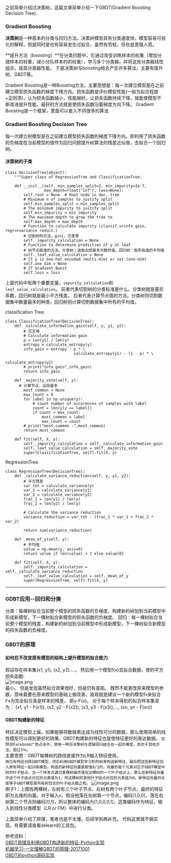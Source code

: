 之前简单介绍过决策树，这篇文章简单介绍一下GBDT(Gradient Boosting Decision Tree).

### Gradient Boosting

**决策树**是一种基本的分类与回归方法。决策树模型具有分类速度快，模型容易可视化的解释，但是同时是也有容易发生过拟合，虽然有剪枝，但也是差强人意。

**提升方法（boosting）**在分类问题中，它通过改变训练样本的权重（增加分错样本的权重，减小分队样本的的权重），学习多个分类器，并将这些分类器线性组合，提高分类器性能。
于是决策树与boosting结合产生许多算法，主要有提升树、GBDT等。

Gradient Boosting是一种Boosting方法，主要思想是：每一次建立模型是在之前建立模型损失函数的梯度下降方向。损失函数是评价模型性能(一般为拟合程度+正则项)，认为损失函数越小，性能越好。让损失函数持续下降，就能使模型不断改进提升性能，最好的方法就是使损失函数沿着梯度方向下降。
Gradient Boosting是一个框架，里面可以套入不同很多的算法

### Gradient Boosting Decision Tree
每一次建立树模型是在之前建立模型损失函数的梯度下降方向。即利用了损失函数的负梯度在当前模型的值作为回归问题提升树算法的残差近似值，去拟合一个回归树。

#### 决策树的子类
```
class DecisionTree(object):
    """Super class of RegressionTree and ClassificationTree.
 
    def __init__(self, min_samples_split=2, min_impurity=1e-7,
                 max_depth=float("inf"), loss=None):
        self.root = None  # Root node in dec. tree
        # Minimum n of samples to justify split
        self.min_samples_split = min_samples_split
        # The minimum impurity to justify split
        self.min_impurity = min_impurity
        # The maximum depth to grow the tree to
        self.max_depth = max_depth
        # Function to calculate impurity (classif.=>info gain, regr=>variance reduct.)
        # 切割树的方法，gini，方差等
        self._impurity_calculation = None
        # Function to determine prediction of y at leaf
        # 树节点取值的方法，分类树：选取出现最多次数的值，回归树：取所有值的平均值
        self._leaf_value_calculation = None
        # If y is one-hot encoded (multi-dim) or not (one-dim)
        self.one_dim = None
        # If Gradient Boost
        self.loss = loss
```
上面代码中有两个重要变量。`impurity_calculation`和`leaf_value_calculation`。
前者代表切割树的分类标准是什么。分类树就是基尼系数，回归树就是最小平方残差。
后者代表计算节点值的方法。分类树则切割数据集中数量最多的种类，回归树则计算切割数据集中所有的平均值。

classification Tree:
```
class ClassificationTree(DecisionTree):
    def _calculate_information_gain(self, y, y1, y2):
        # 交叉墒
        # Calculate information gain
        p = len(y1) / len(y)
        entropy = calculate_entropy(y)
        info_gain = entropy - p * \
                              calculate_entropy(y1) - (1 - p) * \
                                                      calculate_entropy(y2)
        # print("info_gain",info_gain)
        return info_gain
 
    def _majority_vote(self, y):
      # 计算节点，出现最多
        most_common = None
        max_count = 0
        for label in np.unique(y):
            # Count number of occurences of samples with label
            count = len(y[y == label])
            if count > max_count:
                most_common = label
                max_count = count
        # print("most_common :",most_common)
        return most_common
 
    def fit(self, X, y):
        self._impurity_calculation = self._calculate_information_gain
        self._leaf_value_calculation = self._majority_vote
        super(ClassificationTree, self).fit(X, y)
```

RegressionTree:
```
class RegressionTree(DecisionTree):
    def _calculate_variance_reduction(self, y, y1, y2):
        # 平方残差
        var_tot = calculate_variance(y)
        var_1 = calculate_variance(y1)
        var_2 = calculate_variance(y2)
        frac_1 = len(y1) / len(y)
        frac_2 = len(y2) / len(y)
 
        # Calculate the variance reduction
        variance_reduction = var_tot - (frac_1 * var_1 + frac_2 * var_2)
 
        return sum(variance_reduction)
 
    def _mean_of_y(self, y):
        # 平均值
        value = np.mean(y, axis=0)
        return value if len(value) > 1 else value[0]
 
    def fit(self, X, y):
        self._impurity_calculation = self._calculate_variance_reduction
        self._leaf_value_calculation = self._mean_of_y
        super(RegressionTree, self).fit(X, y)
```

----

### GDBT应用--回归和分类
分类：每棵树拟合当前整个模型的损失函数的负梯度，构建新的树加到当前模型中形成新模型，下一棵树拟合新模型的损失函数的负梯度。
回归：每一棵树拟合当前整个模型的残差，构建新的树加到当前模型中形成新模型，下一棵树拟合新模型的损失函数的负梯度。

### GBDT的原理
#### 如何在不改变原有模型的结构上提升模型的拟合能力
假设存在样本集(x1, y1), (x2, y2)....， 然后用一个模型f(x)去拟合数据，使的平方损失函数:  
![image.png](http://upload-images.jianshu.io/upload_images/1794675-f8afa5af3ec9370e.png?imageMogr2/auto-orient/strip%7CimageView2/2/w/240)  
最小。
但是发现虽然拟合效果很好，但是仍有差距。
既然不能更改原来模型的参数，意味着要在原来模型的基础上做改善，直观就是建议一个新的模型fx来拟合Fx为完全拟合真是样本的残差， 即y-F(x)。
对于每个样本得到的拟合样本集变为：
(x1, y1 - F(x1)), (x2, y2 - F(x2)), (x3, y3 - F(x3)),...,  (xn, yn - F(xn))

#### GBDT构建新的特征
特征决定模型上届。如果能够将数据表达成为线性可分的数据，那么使用简单的线性模型可以得到更好的效果。GBDT构建新的特征也是使特征更好的表达数据。
`在预测Facebook广告点击中，使用一种将决策树与逻辑回归结合在一起的模型，其优于其他方法，超过3％。`  
主要思想：GBDT每棵树的路径直接作为LR输入特征使用。  
`用已有特征训练GBDT模型，然后利用GBDT模型学习到的树来构造新特征，最后把这些新特征加入原有特征一起训练模型。构造的新特征向量是取值0/1的，向量的每个元素对应于GBDT模型中树的叶子结点。当一个样本点通过某棵树最终落在这棵树的一个叶子结点上，那么在新特征向量中这个叶子结点对应的元素值为1，而这棵树的其他叶子结点对应的元素值为0。新特征向量的长度等于GBDT模型里所有树包含的叶子结点数之和。`
![image.png](http://upload-images.jianshu.io/upload_images/1794675-5c849e2537b05ef6.png?imageMogr2/auto-orient/strip%7CimageView2/2/w/640)  
例子1：上图有两棵树，左树有三个叶子节点，右树有两个叶子节点，最终的特征即为五维的向量。对于输入x，假设他落在左树第一个节点，编码[1,0,0]，落在右树第二个节点则编码[0,1]，所以整体的编码为[1,0,0,0,1]，这类编码作为特征，输入到线性分类模型（LR or FM）中进行分类。


上面简单介绍了原理，笔者也是不太懂。后续学到再补充。
代码这里就不做实现，有需要请查看sklearn的工具包。

参考资料：  
[GBDT原理及利用GBDT构造新的特征-Python实现](http://blog.csdn.net/shine19930820/article/details/71713680)  
[机器学习-一文理解GBDT的原理-20171001](https://zhuanlan.zhihu.com/p/29765582)  
[GBDT的python源码实现](https://zhuanlan.zhihu.com/p/32181306)






